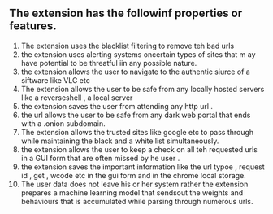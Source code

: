 ## The extension has the followinf properties or features.

1. The extension uses the blacklist filtering to remove teh bad urls
2. the extension uses alerting systems oncertain types of sites that m ay have potential to be threatful iin any possible nature.
3. the extension allows the user to navigate to the authentic siurce of a siftware like VLC etc
4. The extension allows the user to be safe from any locally hosted servers like a reverseshell , a local server
5. the extension saves the user from attending any http url .
6. the url allows the user to be safe from any dark web portal that ends with a .onion subdomain.
7. The extension allows the trusted sites like google etc to pass through while maintaining the black and a white list simultaneously.
8. the extension allows the user to keep a check on all teh requested urls in a GUI form that are often missed by he user .
9. the extension saves the important information like the url  typoe , request id , get , wcode etc in the gui form and in the chrome local storage.
10. The user data does not leave his or her system rather the extension prepares a machine learning model that sendsout the weights and behaviours that is accumulated while parsing through numerous urls.

